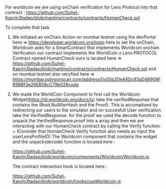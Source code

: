 For worldcoin we are using onChain verification for Lens Protocol into that contract : https://github.com/Suhel-Kap/m3tadao/blob/mantine/contracts/contracts/HumanCheck.sol



To complete that task

1) We initiated an onChain Action on mumbai testnet using the devPortal here => https://developer.worldcoin.org/login 
   here to set the onChain, Worldcoin asks for a SmartContract that implements Worldcoin onchain Verification our contract implements the 
   WorldCoin x Lens PROTOCOL Contract named HumanCheck ours is lacated here => https://github.com/Suhel-Kap/m3tadao/blob/mantine/contracts/contracts/HumanCheck.sol
   and on mumbai testnet also veryfied here => https://mumbai.polygonscan.com/address/0x55b2DeA8Dc93aD48908FB9BBf3e26EB58cC79b02#code
   
2) We made the WorldCoin Component to first call the Worldcoin Widget(https://id.worldcoin.org/docs/js) take the verifiedResponse that contains the        (Root,NullifierHash and the Proof). This is accomplised by redirecting our users to the simulator and on succesfull User verification take the VerifiedResponse. 
   for the proof we used the decode function to unpack the VerifiedResponse.proof into a array and then we are interacting with our HumanCheck contract by calling 
   the Verify function. + (Consider that HumanCheck Verify function also needs as input the userLensProfileID)
   The Worldcoin component that contains the widget and the unpack(decode) function is located here : 
   
   https://github.com/Suhel-Kap/m3tadao/blob/worldcoin/components/Worldcoin/Worldcoin.js
   
   The contract interaction hook is located here : 
   
   https://github.com/Suhel-Kap/m3tadao/blob/worldcoin/hooks/useWorldcoin.js




